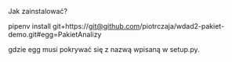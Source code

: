 


Jak zainstalować?

pipenv install git+https://git@github.com/piotrczaja/wdad2-pakiet-demo.git#egg=PakietAnalizy

gdzie egg musi pokrywać się z nazwą wpisaną w setup.py.
